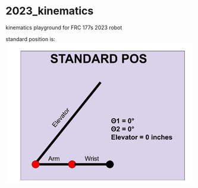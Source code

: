 # 2023_kinematics
kinematics playground for FRC 177s 2023 robot


 standard position is:
![standard pos](image-1.png)

